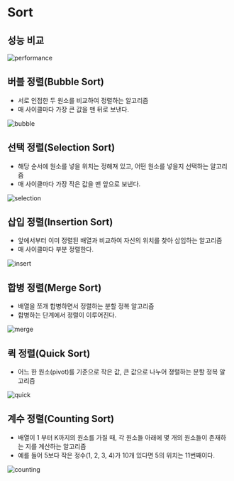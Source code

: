 # Sort

## 성능 비교

![performance](https://user-images.githubusercontent.com/38815618/85422630-c60f8980-b5b0-11ea-904c-147d2bbdd723.PNG)

## 버블 정렬(Bubble Sort)

- 서로 인접한 두 원소를 비교하여 정렬하는 알고리즘
- 매 사이클마다 가장 큰 값을 맨 뒤로 보낸다.

![bubble](https://user-images.githubusercontent.com/38815618/85422669-cf98f180-b5b0-11ea-8e66-71d08b966d1a.PNG)

## 선택 정렬(Selection Sort)

- 해당 순서에 원소를 넣을 위치는 정해져 있고, 어떤 원소를 넣을지 선택하는 알고리즘
- 매 사이클마다 가장 작은 값을 맨 앞으로 보낸다.

![selection](https://user-images.githubusercontent.com/38815618/85422705-daec1d00-b5b0-11ea-8fe7-72069f3b5727.PNG)

## 삽입 정렬(Insertion Sort)

- 앞에서부터 이미 정렬된 배열과 비교하여 자신의 위치를 찾아 삽입하는 알고리즘
- 매 사이클마다 부분 정렬한다.

![insert](https://user-images.githubusercontent.com/38815618/85422738-e4758500-b5b0-11ea-96dc-add980fafa0a.PNG)

## 합병 정렬(Merge Sort)

- 배열을 쪼개 합병하면서 정렬하는 분할 정복 알고리즘
- 합병하는 단계에서 정렬이 이루어진다.

![merge](https://user-images.githubusercontent.com/38815618/85422785-efc8b080-b5b0-11ea-9820-4d404fb79bd5.PNG)

## 퀵 정렬(Quick Sort)

- 어느 한 원소(pivot)를 기준으로 작은 값, 큰 값으로 나누어 졍렬하는 분할 정복 알고리즘

![quick](https://user-images.githubusercontent.com/38815618/85422818-f9eaaf00-b5b0-11ea-8d36-73acf5d3c59e.PNG)

## 계수 정렬(Counting Sort)

- 배열이 1 부터 K까지의 원소를 가질 때, 각 원소들 아래에 몇 개의 원소들이 존재하는 지를 계산하는 알고리즘
- 예를 들어 5보다 작은 정수(1, 2, 3, 4)가 10개 있다면 5의 위치는 11번째이다.

![counting](https://user-images.githubusercontent.com/38815618/85422873-08d16180-b5b1-11ea-8c03-a3ce314601a6.PNG)
